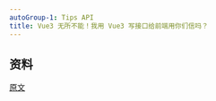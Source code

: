 ```yaml
---
autoGroup-1: Tips API
title: Vue3 无所不能！我用 Vue3 写接口给前端用你们信吗？
---
```



## 资料
[原文](https://mp.weixin.qq.com/s/VVEiEJwuDwuwLlAXJ2HMwg)